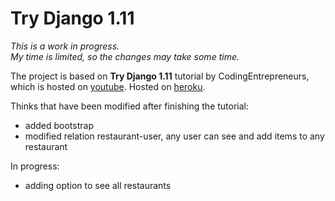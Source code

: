 # Try Django 1.11

<p class="text-muted">
    <i>
        This is a work in progress.<br/>
        My time is limited, so the changes may take some time.
    </i>
</p>

<p>
    The project is based on <strong>Try Django 1.11</strong> tutorial by CodingEntrepreneurs, which is hosted on
    <a href="https://www.youtube.com/watch?v=yDv5FIAeyoY">youtube</a>.
    Hosted on <a href="https://gabriel-muy-picky.herokuapp.com/">heroku</a>.
</p>

Thinks that have been modified after finishing the tutorial:
<ul>
    <li>added bootstrap</li>
    <li>modified relation restaurant-user, any user can see and add items to any restaurant</li>
</ul>
In progress:
<ul>
    <li>adding option to see all restaurants</li>
</ul>
